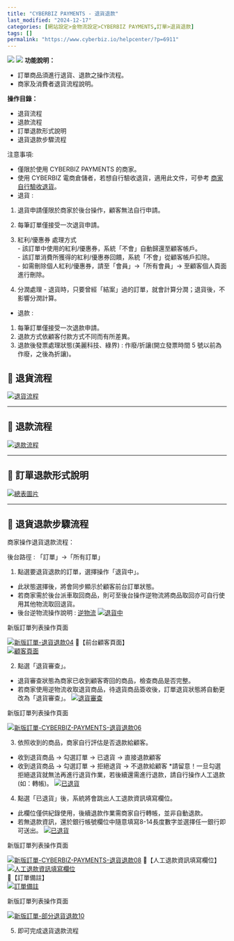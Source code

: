 ```yaml
---
title: "CYBERBIZ PAYMENTS - 退貨退款"
last_modified: "2024-12-17"
categories: [網站設定>金物流設定>CYBERBIZ PAYMENTS,訂單>退貨退款]
tags: []
permalink: "https://www.cyberbiz.io/helpcenter/?p=6911"
---
```


![](https://www.cyberbiz.io/helpcenter/wp-content/uploads/CYBPAYMENTS.png)
![](https://www.cyberbiz.io/helpcenter/wp-content/uploads/一般版3.png) **功能說明：**  

* 訂單商品須進行退貨、退款之操作流程。
* 商家及消費者退貨流程說明。

**操作目錄：**

* 退貨流程
* 退款流程
* 訂單退款形式說明
* 退貨退款步驟流程

注意事項:  

* 僅限於使用 CYBERBIZ PAYMENTS 的商家。
* 使用 CYBERBIZ 電商倉儲者，若想自行驗收退貨，適用此文件，可參考 [商家自行驗收退貨](https://www.cyberbiz.io/helpcenter/?p=10497)。
* 退貨 : 
1. 退貨申請僅限於商家於後台操作，顧客無法自行申請。
2. 每筆訂單僅接受一次退貨申請。
3. 紅利/優惠券 處理方式   
\- 該訂單中使用的紅利/優惠券，系統「不會」自動歸還至顧客帳戶。  
\- 該訂單消費所獲得的紅利/優惠券回饋，系統「不會」從顧客帳戶扣除。  
\- 如需刪除個人紅利/優惠券，請至「會員」→「所有會員」→ 至顧客個人頁面進行刪除。

4. 分潤處理 - 退貨時，只要曾經「結案」過的訂單，就會計算分潤；退貨後，不影響分潤計算。
* 退款 : 
1. 每筆訂單僅接受一次退款申請。
2. 退款方式依顧客付款方式不同而有所差異。
3. 退款後發票處理狀態(美麗科技、綠界) : 作廢/折讓(開立發票時間 5 號以前為作廢，之後為折讓)。 



## 📌 退貨流程

[![退貨流程](https://www.cyberbiz.io/helpcenter/wp-content/uploads/CYBERBIZ-PAYMENTS-退貨退款02.png)](https://www.cyberbiz.io/helpcenter/wp-content/uploads/CYBERBIZ-PAYMENTS-退貨退款02.png)  

* * *

## 📌 退款流程

[![退款流程](https://www.cyberbiz.io/helpcenter/wp-content/uploads/CYBERBIZ-PAYMENTS-退貨退款03.png)](https://www.cyberbiz.io/helpcenter/wp-content/uploads/CYBERBIZ-PAYMENTS-退貨退款03.png)  

* * *

## 📌 訂單退款形式說明

[![總表圖片](https://www.cyberbiz.io/helpcenter/wp-content/uploads/CYBERBIZ-PAYMENTS-退貨退款01.png)](https://www.cyberbiz.io/helpcenter/wp-content/uploads/CYBERBIZ-PAYMENTS-退貨退款01.png)  

* * *

## 📌 退貨退款步驟流程


商家操作退貨退款流程：  

後台路徑 :  「訂單」→「所有訂單」  


1. 點選要退貨退款的訂單，選擇操作「退貨中」。  

* 此狀態選擇後，將會同步顯示於顧客前台訂單狀態。
* 若商家需於後台派車取回商品，則可至後台操作逆物流將商品取回亦可自行使用其他物流取回退貨。
* 後台逆物流操作說明 : [逆物流](https://www.cyberbiz.io/helpcenter/?p=5333)
[![退貨中](https://www.cyberbiz.io/helpcenter/wp-content/uploads/CYBERBIZ-PAYMENTS-退貨退款04.png)](https://www.cyberbiz.io/helpcenter/wp-content/uploads/CYBERBIZ-PAYMENTS-退貨退款04.png)  

新版訂單列表操作頁面

[![新版訂單-退貨退款04](https://www.cyberbiz.io/support/wp-content/uploads/新版訂單-退貨退款_15.png)](https://www.cyberbiz.io/support/wp-content/uploads/新版訂單-退貨退款_15.png) 📍【前台顧客頁面】  
[![顧客頁面](https://www.cyberbiz.io/helpcenter/wp-content/uploads/CYBERBIZ-PAYMENTS-退貨退款05.png)](https://www.cyberbiz.io/helpcenter/wp-content/uploads/CYBERBIZ-PAYMENTS-退貨退款05.png)



2. 點選「退貨審查」。  

* 退貨審查狀態為商家已收到顧客寄回的商品，檢查商品是否完整。
* 若商家使用逆物流收取退貨商品，待退貨商品簽收後，訂單退貨狀態將自動更改為「退貨審查」。
[![退貨審查](https://www.cyberbiz.io/helpcenter/wp-content/uploads/CYBERBIZ-PAYMENTS-退貨退款06.png)](https://www.cyberbiz.io/helpcenter/wp-content/uploads/CYBERBIZ-PAYMENTS-退貨退款06.png)



新版訂單列表操作頁面

[![新版訂單-CYBERBIZ-PAYMENTS-退貨退款06](https://www.cyberbiz.io/support/wp-content/uploads/新版訂單-CYBERBIZ-PAYMENTS-退貨退款06.png)](https://www.cyberbiz.io/support/wp-content/uploads/新版訂單-CYBERBIZ-PAYMENTS-退貨退款06.png)

3. 依照收到的商品，商家自行評估是否退款給顧客。  

* 收到退貨商品 → 勾選訂單 → 已退貨 → 直接退款顧客
* 收到退貨商品 → 勾選訂單 → 拒絕退貨 → 不退款給顧客
*請留意！一旦勾選拒絕退貨就無法再進行退貨作業，若後續還需進行退款，請自行操作人工退款 (如：轉帳)。  [![已退貨](https://www.cyberbiz.io/helpcenter/wp-content/uploads/CYBERBIZ-PAYMENTS-退貨退款07.png)](https://www.cyberbiz.io/helpcenter/wp-content/uploads/CYBERBIZ-PAYMENTS-退貨退款07.png)


4. 點選「已退貨」後，系統將會跳出人工退款資訊填寫欄位。  

* 此欄位僅供紀錄使用，後續退款作業需商家自行轉帳，並非自動退款。 
* 若無退款資訊，還於銀行帳號欄位中隨意填寫8-14長度數字並選擇任一銀行即可送出。
[![已退貨](https://www.cyberbiz.io/helpcenter/wp-content/uploads/CYBERBIZ-PAYMENTS-退貨退款08.png)](https://www.cyberbiz.io/helpcenter/wp-content/uploads/CYBERBIZ-PAYMENTS-退貨退款08.png)  

新版訂單列表操作頁面

[![新版訂單-CYBERBIZ-PAYMENTS-退貨退款08](https://www.cyberbiz.io/support/wp-content/uploads/新版訂單-CYBERBIZ-PAYMENTS-退貨退款08.png)](https://www.cyberbiz.io/support/wp-content/uploads/新版訂單-CYBERBIZ-PAYMENTS-退貨退款08.png) 📍【人工退款資訊填寫欄位】  
[![人工退款資訊填寫欄位](https://www.cyberbiz.io/helpcenter/wp-content/uploads/CYBERBIZ-PAYMENTS-退貨退款09.png)](https://www.cyberbiz.io/helpcenter/wp-content/uploads/CYBERBIZ-PAYMENTS-退貨退款09.png)  
📍【訂單備註】  
[![訂單備註](https://www.cyberbiz.io/helpcenter/wp-content/uploads/CYBERBIZ-PAYMENTS-退貨退款10.png)](https://www.cyberbiz.io/helpcenter/wp-content/uploads/CYBERBIZ-PAYMENTS-退貨退款10.png)

新版訂單列表操作頁面

[![新版訂單-部分退貨退款10](https://www.cyberbiz.io/support/wp-content/uploads/新版訂單-CYBERBIZ-PAYMENTS-退貨退款10.png)](https://www.cyberbiz.io/support/wp-content/uploads/新版訂單-CYBERBIZ-PAYMENTS-退貨退款10.png)




5. 即可完成退貨退款流程

